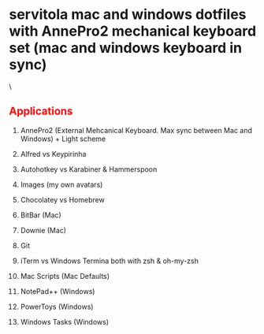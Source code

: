 # servitola mac and windows dotfiles with AnnePro2 mechanical keyboard set (mac and windows keyboard in sync)
\
## <span style="color:red">Applications</span>
1. AnnePro2 (External Mehcanical Keyboard. Max sync between Mac and Windows) + Light scheme
1. Alfred vs Keypirinha
1. Autohotkey vs Karabiner & Hammerspoon
1. Images (my own avatars)
1. Chocolatey vs Homebrew
1. BitBar (Mac)
1. Downie (Mac)
1. Git
1. iTerm vs Windows Termina both with zsh & oh-my-zsh

1. Mac Scripts (Mac Defaults)
1. NotePad++ (Windows)
1. PowerToys (Windows)
1. Windows Tasks (Windows)
